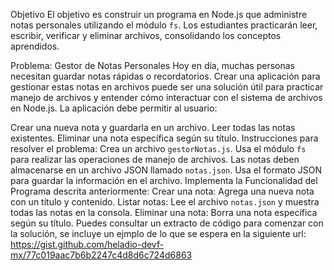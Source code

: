 Objetivo
El objetivo es construir un programa en Node.js que administre notas personales utilizando el módulo `fs`. Los estudiantes practicarán leer, escribir, verificar y eliminar archivos, consolidando los conceptos aprendidos.

Problema: Gestor de Notas Personales
Hoy en día, muchas personas necesitan guardar notas rápidas o recordatorios. Crear una aplicación para gestionar estas notas en archivos puede ser una solución útil para practicar manejo de archivos y entender cómo interactuar con el sistema de archivos en Node.js. La aplicación debe permitir al usuario:

Crear una nueva nota y guardarla en un archivo.
Leer todas las notas existentes.
Eliminar una nota específica según su título.
Instrucciones para resolver el problema:
Crea un archivo `gestorNotas.js`.
Usa el módulo `fs` para realizar las operaciones de manejo de archivos.
Las notas deben almacenarse en un archivo JSON llamado `notas.json`. Usa el formato JSON para guardar la información en el archivo.
Implementa la Funcionalidad del Programa descrita anteriormente:
Crear una nota: Agrega una nueva nota con un título y contenido.
Listar notas: Lee el archivo `notas.json` y muestra todas las notas en la consola.
Eliminar una nota: Borra una nota específica según su título.
Puedes consultar un extracto de código para comenzar con la solución, se incluye un ejmplo de lo que se espera en la siguiente url: https://gist.github.com/heladio-devf-mx/77c019aac7b6b2247c4d8d6c724d6863
